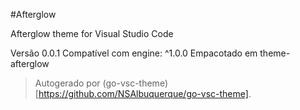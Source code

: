 #Afterglow

Afterglow theme for Visual Studio Code

Versão 0.0.1
Compatível com engine: ^1.0.0
Empacotado em theme-afterglow

> Autogerado por (go-vsc-theme)[https://github.com/NSAlbuquerque/go-vsc-theme].